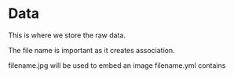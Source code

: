 # Data

This is where we store the raw data.

The file name is important as it creates association.

filename.jpg will be used to embed an image
filename.yml contains